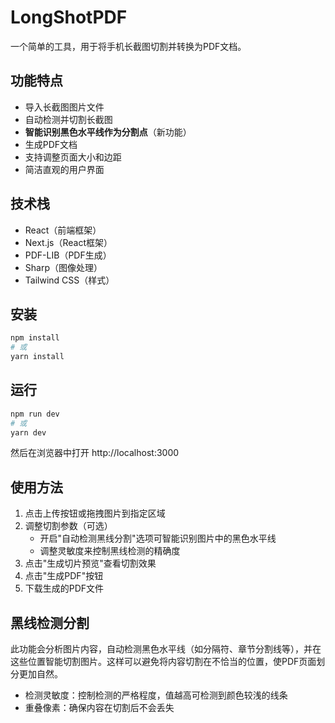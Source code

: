 # LongShotPDF

一个简单的工具，用于将手机长截图切割并转换为PDF文档。

## 功能特点

- 导入长截图图片文件
- 自动检测并切割长截图
- **智能识别黑色水平线作为分割点**（新功能）
- 生成PDF文档
- 支持调整页面大小和边距
- 简洁直观的用户界面

## 技术栈

- React（前端框架）
- Next.js（React框架）
- PDF-LIB（PDF生成）
- Sharp（图像处理）
- Tailwind CSS（样式）

## 安装

```bash
npm install
# 或
yarn install
```

## 运行

```bash
npm run dev
# 或
yarn dev
```

然后在浏览器中打开 http://localhost:3000

## 使用方法

1. 点击上传按钮或拖拽图片到指定区域
2. 调整切割参数（可选）
   - 开启"自动检测黑线分割"选项可智能识别图片中的黑色水平线
   - 调整灵敏度来控制黑线检测的精确度
3. 点击"生成切片预览"查看切割效果
4. 点击"生成PDF"按钮
5. 下载生成的PDF文件

## 黑线检测分割

此功能会分析图片内容，自动检测黑色水平线（如分隔符、章节分割线等），并在这些位置智能切割图片。这样可以避免将内容切割在不恰当的位置，使PDF页面划分更加自然。

- 检测灵敏度：控制检测的严格程度，值越高可检测到颜色较浅的线条
- 重叠像素：确保内容在切割后不会丢失 